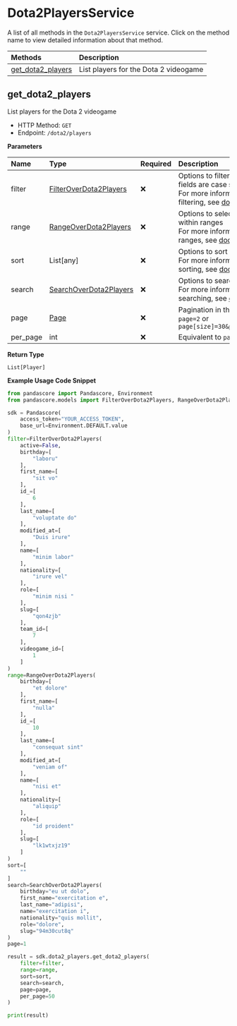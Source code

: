 # Dota2PlayersService

A list of all methods in the `Dota2PlayersService` service. Click on the method name to view detailed information about that method.

| Methods                                 | Description                           |
| :-------------------------------------- | :------------------------------------ |
| [get_dota2_players](#get_dota2_players) | List players for the Dota 2 videogame |

## get_dota2_players

List players for the Dota 2 videogame

- HTTP Method: `GET`
- Endpoint: `/dota2/players`

**Parameters**

| Name     | Type                                                          | Required | Description                                                                                                                                         |
| :------- | :------------------------------------------------------------ | :------- | :-------------------------------------------------------------------------------------------------------------------------------------------------- |
| filter   | [FilterOverDota2Players](../models/FilterOverDota2Players.md) | ❌       | Options to filter results. String fields are case sensitive <br/>For more information on filtering, see [docs](/docs/filtering-and-sorting#filter). |
| range    | [RangeOverDota2Players](../models/RangeOverDota2Players.md)   | ❌       | Options to select results within ranges <br/>For more information on ranges, see [docs](/docs/filtering-and-sorting#range).                         |
| sort     | List[any]                                                     | ❌       | Options to sort results <br/>For more information on sorting, see [docs](/docs/filtering-and-sorting#sort).                                         |
| search   | [SearchOverDota2Players](../models/SearchOverDota2Players.md) | ❌       | Options to search results <br/>For more information on searching, see [docs](/docs/filtering-and-sorting#search).                                   |
| page     | [Page](../models/Page.md)                                     | ❌       | Pagination in the form of `page=2` or `page[size]=30&page[number]=2`                                                                                |
| per_page | int                                                           | ❌       | Equivalent to `page[size]`                                                                                                                          |

**Return Type**

`List[Player]`

**Example Usage Code Snippet**

```python
from pandascore import Pandascore, Environment
from pandascore.models import FilterOverDota2Players, RangeOverDota2Players, SearchOverDota2Players

sdk = Pandascore(
    access_token="YOUR_ACCESS_TOKEN",
    base_url=Environment.DEFAULT.value
)
filter=FilterOverDota2Players(
    active=False,
    birthday=[
        "laboru"
    ],
    first_name=[
        "sit vo"
    ],
    id_=[
        6
    ],
    last_name=[
        "voluptate do"
    ],
    modified_at=[
        "Duis irure"
    ],
    name=[
        "minim labor"
    ],
    nationality=[
        "irure vel"
    ],
    role=[
        "minim nisi "
    ],
    slug=[
        "qon4zjb"
    ],
    team_id=[
        7
    ],
    videogame_id=[
        1
    ]
)
range=RangeOverDota2Players(
    birthday=[
        "et dolore"
    ],
    first_name=[
        "nulla"
    ],
    id_=[
        10
    ],
    last_name=[
        "consequat sint"
    ],
    modified_at=[
        "veniam of"
    ],
    name=[
        "nisi et"
    ],
    nationality=[
        "aliquip"
    ],
    role=[
        "id proident"
    ],
    slug=[
        "lk1wtxjz19"
    ]
)
sort=[
    ""
]
search=SearchOverDota2Players(
    birthday="eu ut dolo",
    first_name="exercitation e",
    last_name="adipisi",
    name="exercitation i",
    nationality="quis mollit",
    role="dolore",
    slug="94m30cut8q"
)
page=1

result = sdk.dota2_players.get_dota2_players(
    filter=filter,
    range=range,
    sort=sort,
    search=search,
    page=page,
    per_page=50
)

print(result)
```
